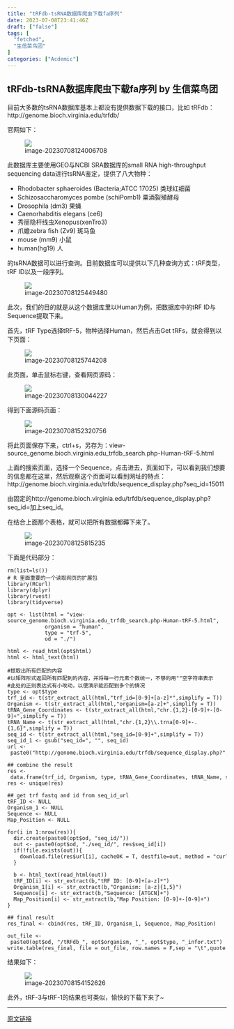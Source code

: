 ```yaml
---
title: "tRFdb-tsRNA数据库爬虫下载fa序列"
date: 2023-07-08T23:41:46Z
draft: ["false"]
tags: [
  "fetched",
  "生信菜鸟团"
]
categories: ["Acdemic"]
---
```

tRFdb-tsRNA数据库爬虫下载fa序列 by 生信菜鸟团
------
<div><section data-tool="mdnice编辑器" data-website="https://www.mdnice.com"><p data-tool="mdnice编辑器">目前大多数的tsRNA数据库基本上都没有提供数据下载的接口，比如 <span>tRFdb：http://genome.bioch.virginia.edu/trfdb/</span></p><p data-tool="mdnice编辑器">官网如下：</p><figure data-tool="mdnice编辑器"><img data-ratio="0.6759259259259259" data-src="https://mmbiz.qpic.cn/mmbiz_png/iaRJcrq2Los9XdefXI9CrKgSkypZMoyqibHtRE1onhynibAhicjeLOsTaARic3ybCn235x2jiaG1rUEKPicjGlibnibeL6Q/640?wx_fmt=png" data-type="png" data-w="1080" src="https://mmbiz.qpic.cn/mmbiz_png/iaRJcrq2Los9XdefXI9CrKgSkypZMoyqibHtRE1onhynibAhicjeLOsTaARic3ybCn235x2jiaG1rUEKPicjGlibnibeL6Q/640?wx_fmt=png"><figcaption>image-20230708124006708</figcaption></figure><p data-tool="mdnice编辑器">此数据库主要使用GEO与NCBI SRA数据库的small RNA high-throughput sequencing data进行tsRNA鉴定，提供了八大物种：</p><ul data-tool="mdnice编辑器"><li><section>Rhodobacter sphaeroides (Bacteria;ATCC 17025) 类球红细菌</section></li><li><section>Schizosaccharomyces pombe (schiPomb1) 粟酒裂殖酵母</section></li><li><section>Drosophila (dm3) 果蝇</section></li><li><section>Caenorhabditis elegans (ce6)</section></li><li><section>秀丽隐杆线虫Xenopus(xenTro3)</section></li><li><section>爪蟾zebra fish (Zv9) 斑马鱼</section></li><li><section>mouse (mm9) 小鼠</section></li><li><section>human(hg19) 人</section></li></ul><p data-tool="mdnice编辑器">的tsRNA数据可以进行查询。目前数据库可以提供以下几种查询方式：tRF类型，tRF ID以及一段序列。</p><figure data-tool="mdnice编辑器"><img data-ratio="0.36663524976437323" data-src="https://mmbiz.qpic.cn/mmbiz_png/iaRJcrq2Los9XdefXI9CrKgSkypZMoyqibfPNC8ib0SweTQPcNlNDdAqJ3W27oFXYQTKDibAp4ibOLUicXUt0icZvOicCg/640?wx_fmt=png" data-type="png" data-w="1061" src="https://mmbiz.qpic.cn/mmbiz_png/iaRJcrq2Los9XdefXI9CrKgSkypZMoyqibfPNC8ib0SweTQPcNlNDdAqJ3W27oFXYQTKDibAp4ibOLUicXUt0icZvOicCg/640?wx_fmt=png"><figcaption>image-20230708125449480</figcaption></figure><p data-tool="mdnice编辑器">此次，我们的目的就是从这个数据库里以Human为例，把数据库中的tRF ID与Sequence提取下来。</p><p data-tool="mdnice编辑器">首先，tRF Type选择tRF-5，物种选择Human，然后点击Get tRFs，就会得到以下页面：</p><figure data-tool="mdnice编辑器"><img data-ratio="0.7129629629629629" data-src="https://mmbiz.qpic.cn/mmbiz_png/iaRJcrq2Los9XdefXI9CrKgSkypZMoyqibd3BbOEjLwpEhuDuFf81dgTHngDNtGkibnAKsGYGdFiag2ouBI9TbMXyw/640?wx_fmt=png" data-type="png" data-w="1080" src="https://mmbiz.qpic.cn/mmbiz_png/iaRJcrq2Los9XdefXI9CrKgSkypZMoyqibd3BbOEjLwpEhuDuFf81dgTHngDNtGkibnAKsGYGdFiag2ouBI9TbMXyw/640?wx_fmt=png"><figcaption>image-20230708125744208</figcaption></figure><p data-tool="mdnice编辑器">此页面，单击鼠标右键，查看网页源码：</p><figure data-tool="mdnice编辑器"><img data-ratio="0.562962962962963" data-src="https://mmbiz.qpic.cn/mmbiz_png/iaRJcrq2Los9XdefXI9CrKgSkypZMoyqibFO5hdf7DpZHF3D8ajSnMe5k6xojY0dLvCzySzHHShOwCWuf2lKvkXw/640?wx_fmt=png" data-type="png" data-w="1080" src="https://mmbiz.qpic.cn/mmbiz_png/iaRJcrq2Los9XdefXI9CrKgSkypZMoyqibFO5hdf7DpZHF3D8ajSnMe5k6xojY0dLvCzySzHHShOwCWuf2lKvkXw/640?wx_fmt=png"><figcaption>image-20230708130044227</figcaption></figure><p data-tool="mdnice编辑器">得到下面源码页面：</p><figure data-tool="mdnice编辑器"><img data-ratio="0.524074074074074" data-src="https://mmbiz.qpic.cn/mmbiz_png/iaRJcrq2Los9XdefXI9CrKgSkypZMoyqibnNxicCdIj47AQiaDfQAR1ViacBJNS1wFnojzibrohbBdEwSxjRH4FbcTCw/640?wx_fmt=png" data-type="png" data-w="1080" src="https://mmbiz.qpic.cn/mmbiz_png/iaRJcrq2Los9XdefXI9CrKgSkypZMoyqibnNxicCdIj47AQiaDfQAR1ViacBJNS1wFnojzibrohbBdEwSxjRH4FbcTCw/640?wx_fmt=png"><figcaption>image-20230708152320756</figcaption></figure><p data-tool="mdnice编辑器">将此页面保存下来，ctrl+s，另存为：view-source_genome.bioch.virginia.edu_trfdb_search.php-Human-tRF-5.html</p><p data-tool="mdnice编辑器">上面的搜索页面，选择一个Sequence，点击进去，页面如下，可以看到我们想要的信息都在这里，然后观察这个页面可以看到网址的特点：http://genome.bioch.virginia.edu/trfdb/sequence_display.php?seq_id=15011</p><p data-tool="mdnice编辑器">由固定的http://genome.bioch.virginia.edu/trfdb/sequence_display.php?seq_id=加上seq_id。</p><p data-tool="mdnice编辑器">在结合上面那个表格，就可以把所有数据都薅下来了。</p><figure data-tool="mdnice编辑器"><img data-ratio="0.31203703703703706" data-src="https://mmbiz.qpic.cn/mmbiz_png/iaRJcrq2Los9XdefXI9CrKgSkypZMoyqibGKO2V5FCTic32pYjB1uIvefGJaWFFo0avbBh3Bg7texALOMnBFvLxYQ/640?wx_fmt=png" data-type="png" data-w="1080" src="https://mmbiz.qpic.cn/mmbiz_png/iaRJcrq2Los9XdefXI9CrKgSkypZMoyqibGKO2V5FCTic32pYjB1uIvefGJaWFFo0avbBh3Bg7texALOMnBFvLxYQ/640?wx_fmt=png"><figcaption>image-20230708125815235</figcaption></figure><p data-tool="mdnice编辑器">下面是代码部分：</p><pre data-tool="mdnice编辑器"><code>rm(list=ls())<br><span># R 里面重要的一个读取网页的扩展包</span><br>library(RCurl) <br>library(dplyr) <br>library(rvest)<br>library(tidyverse)<br><br>opt &lt;- list(html = <span>"view-source_genome.bioch.virginia.edu_trfdb_search.php-Human-tRF-5.html"</span>,<br>            organism = <span>"human"</span>,<br>            <span>type</span> = <span>"trf-5"</span>,<br>            od = <span>"./"</span>)<br><br>html &lt;- read_html(opt<span>$html</span>)<br>html &lt;- html_text(html)<br><br><span>#提取出所有匹配的内容</span><br><span>#以矩阵形式返回所有匹配到的内容，并将每一行元素个数统一，不够的用""空字符串表示</span><br><span>#此处的正则表达式有小改动，以便演示能匹配到多个的情况</span><br><span>type</span> &lt;- opt<span>$type</span><br>trf_id &lt;- t(str_extract_all(html,<span>"trf_id=[0-9]+[a-z]*"</span>,simplify = T))<br>Organism &lt;- t(str_extract_all(html,<span>"organism=[a-z]+"</span>,simplify = T))<br>tRNA_Gene_Coordinates &lt;- t(str_extract_all(html,<span>"chr.{1,2}-[0-9]+-[0-9]+"</span>,simplify = T))<br>tRNA_Name &lt;- t(str_extract_all(html,<span>"chr.{1,2}\\.trna[0-9]+-.{1,6}"</span>,simplify = T))<br>seq_id &lt;- t(str_extract_all(html,<span>"seq_id=[0-9]+"</span>,simplify = T))<br>seq_id_1 &lt;- gsub(<span>"seq_id="</span>, <span>""</span>, seq_id)<br>url &lt;- paste0(<span>"http://genome.bioch.virginia.edu/trfdb/sequence_display.php?"</span>, seq_id)<br><br><span>## combine the result</span><br>res &lt;- data.frame(trf_id, Organism, <span>type</span>, tRNA_Gene_Coordinates, tRNA_Name, seq_id=seq_id_1, url, check.names = F)<br>res &lt;- unique(res)<br><br><span>## get trf fastq and id from seq_id_url</span><br>tRF_ID &lt;- NULL<br>Organism_1 &lt;- NULL<br>Sequence &lt;- NULL<br>Map_Position &lt;- NULL<br><br><span>for</span>(i <span>in</span> 1:nrow(res)){<br>  dir.create(paste0(opt<span>$od</span>, <span>"seq_id/"</span>))<br>  out &lt;- paste0(opt<span>$od</span>, <span>"./seq_id/"</span>, res<span>$seq_id</span>[i])<br>  <span>if</span>(!file.exists(out)){<br>    download.file(res<span>$url</span>[i], cacheOK = T, destfile=out, method = <span>"curl"</span>)<br>  }<br>  <br>  b &lt;- html_text(read_html(out))<br>  tRF_ID[i] &lt;- str_extract(b,<span>"tRF ID: [0-9]+[a-z]*"</span>)<br>  Organism_1[i] &lt;- str_extract(b,<span>"Organism: [a-z]{1,5}"</span>)<br>  Sequence[i] &lt;- str_extract(b,<span>"Sequence: [ATGCN]+"</span>)<br>  Map_Position[i] &lt;- str_extract(b,<span>"Map Position: [0-9]+-[0-9]+"</span>)<br>}<br><br><span>## final result</span><br>res_final &lt;- cbind(res, tRF_ID, Organism_1, Sequence, Map_Position)<br><br>out_file &lt;- paste0(opt<span>$od</span>, <span>"/tRFdb_"</span>, opt<span>$organism</span>, <span>"_"</span>, opt<span>$type</span>, <span>"_infor.txt"</span>)<br>write.table(res_final, file = out_file, row.names = F,sep = <span>"\t"</span>,quote = F)<br></code></pre><p data-tool="mdnice编辑器">结果如下：</p><figure data-tool="mdnice编辑器"><img data-ratio="0.2037037037037037" data-src="https://mmbiz.qpic.cn/mmbiz_png/iaRJcrq2Los9XdefXI9CrKgSkypZMoyqibodRS8lQzbibM5jPcsyujoLDTOZCnb3icDVRlMian7v7dSfr8jnibXYm6XQ/640?wx_fmt=png" data-type="png" data-w="1080" src="https://mmbiz.qpic.cn/mmbiz_png/iaRJcrq2Los9XdefXI9CrKgSkypZMoyqibodRS8lQzbibM5jPcsyujoLDTOZCnb3icDVRlMian7v7dSfr8jnibXYm6XQ/640?wx_fmt=png"><figcaption>image-20230708154152626</figcaption></figure><p data-tool="mdnice编辑器">此外，tRF-3与tRF-1的结果也可类似，愉快的下载下来了~</p></section><p><mp-style-type data-value="10000"></mp-style-type></p></div>  
<hr>
<a href="https://mp.weixin.qq.com/s/E0esWkyuA50MsgEsQfcwTg",target="_blank" rel="noopener noreferrer">原文链接</a>
